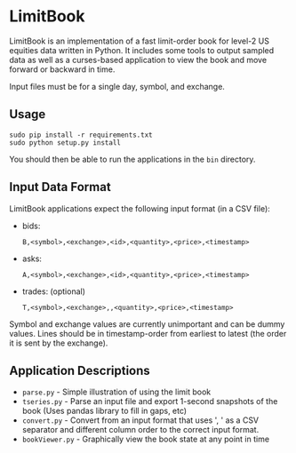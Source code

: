 # LimitBook

LimitBook is an implementation of a fast limit-order book for level-2 US equities data written in Python. It includes some tools to output sampled data as well as a curses-based application to view the book and move forward or backward in time.

Input files must be for a single day, symbol, and exchange.

## Usage

```
sudo pip install -r requirements.txt
sudo python setup.py install
```

You should then be able to run the applications in the `bin` directory.

## Input Data Format

LimitBook applications expect the following input format (in a CSV file):

* bids:

	`B,<symbol>,<exchange>,<id>,<quantity>,<price>,<timestamp>`

* asks:

	`A,<symbol>,<exchange>,<id>,<quantity>,<price>,<timestamp>`

* trades: (optional)

	`T,<symbol>,<exchange>,,<quantity>,<price>,<timestamp>`

Symbol and exchange values are currently unimportant and can be dummy values.
Lines should be in timestamp-order from earliest to latest (the order it is sent by the exchange).

## Application Descriptions

* `parse.py`  -  Simple illustration of using the limit book
* `tseries.py`  -  Parse an input file and export 1-second snapshots of the book (Uses pandas library to fill in gaps, etc)
* `convert.py`  -  Convert from an input format that uses ', ' as a CSV separator and different column order to the correct input format.
* `bookViewer.py`  -  Graphically view the book state at any point in time

